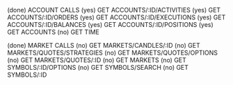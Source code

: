 (done)	ACCOUNT CALLS
(yes)	GET ACCOUNTS/:ID/ACTIVITIES
(yes)	GET ACCOUNTS/:ID/ORDERS
(yes)	GET ACCOUNTS/:ID/EXECUTIONS
(yes)	GET ACCOUNTS/:ID/BALANCES
(yes)	GET ACCOUNTS/:ID/POSITIONS
(yes)	GET ACCOUNTS
(no)	GET TIME


(done)	MARKET CALLS
(no)	GET MARKETS/CANDLES/:ID
(no)	GET MARKETS/QUOTES/STRATEGIES
(no)	GET MARKETS/QUOTES/OPTIONS
(no)	GET MARKETS/QUOTES/:ID
(no)	GET MARKETS
(no)	GET SYMBOLS/:ID/OPTIONS
(no)	GET SYMBOLS/SEARCH
(no)	GET SYMBOLS/:ID

